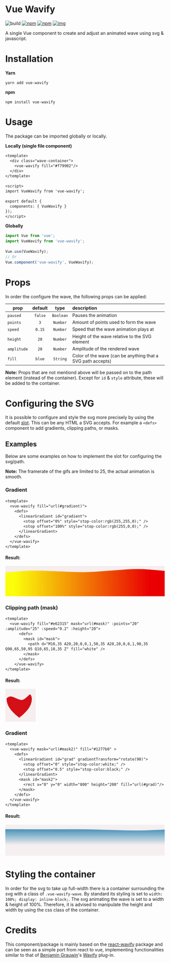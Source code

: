 # Vue Wavify
![build](https://github.com/SvenWesterlaken/vue-wavify/workflows/build/badge.svg?branch=main)
[![npm](https://img.shields.io/npm/v/vue-wavify.svg)](https://www.npmjs.com/package/vue-wavify)
[![npm](https://img.shields.io/npm/dt/vue-wavify.svg)](https://www.npmjs.com/package/vue-wavify)
[![img](https://img.shields.io/npm/l/vue-wavify.svg)](https://github.com/SvenWesterlaken/vue-wavify/blob/main/LICENSE)

A single Vue component to create and adjust an animated wave using svg & javascript.

# Installation
**Yarn**

    yarn add vue-wavify

**npm**

    npm install vue-wavify


# Usage

The package can be imported globally or locally.

**Locally (single file component)**
```vue
<template>
  <div class="wave-container">
    <vue-wavify fill="#f79902"/>
  </div>
</template>

<script>
import VueWavify from 'vue-wavify';

export default {
  components: { VueWavify }
});
</script>
```

**Globally**
```js
import Vue from 'vue';
import VueWavify from 'vue-wavify';

Vue.use(VueWavify);
// Or
Vue.component('vue-wavify', VueWavify);

```

# Props

In order the configure the wave, the following props can be applied:

| prop        | default | type      | description |
| ----------- |:-------:|:---------:|:----------- |
| `paused`    | `false` | `Boolean` | Pauses the animation |
| `points`    | `3`     | `Number`  | Amount of points used to form the wave |
| `speed`     | `0.15`  | `Number`  | Speed that the wave animation plays at |
| `height`    | `20`    | `Number`  | Height of the wave relative to the SVG element |
| `amplitude` | `20`    | `Number`  | Amplitude of the rendered wave |
| `fill`      | `blue`  | `String`  | Color of the wave (can be anything that a SVG path accepts) |

**Note:** Props that are not mentiond above will be passed on to the path element (instead of the container). Except for `id` & `style` attribute, these will be added to the container.

# Configuring the SVG
It is possible to configure and style the svg more precisely by using the default [slot](https://vuejs.org/v2/guide/components-slots.html).
This can be any HTML a SVG accepts. For example a `<defs>` component to add gradients, clipping paths, or masks.

## Examples

Below are some examples on how to implement the slot for configuring the svg/path.

**Note:** The framerate of the gifs are limited to 25, the actual animation is smooth.

### Gradient
```vue
<template>
  <vue-wavify fill="url(#gradient)">
    <defs>
      <linearGradient id="gradient">
        <stop offset="0%" style="stop-color:rgb(255,255,0);" />
        <stop offset="100%" style="stop-color:rgb(255,0,0);" />
      </linearGradient>
    </defs>
  </vue-wavify>
</template>
```
#### Result:
![gradient wave](./.github/images/gradient_wave.gif)


### Clipping path (mask)
```vue
<template>
  <vue-wavify fill="#e62315" mask="url(#mask)" :points="20" :amplitude="25" :speed="0.2" :height="20">
      <defs>
        <mask id="mask">
          <path d="M10,35 A20,20,0,0,1,50,35 A20,20,0,0,1,90,35 Q90,65,50,95 Q10,65,10,35 Z" fill="white" />
        </mask>
      </defs>
    </vue-wavify>
</template>
```
#### Result:
![gradient wave](./.github/images/heart.gif)

### Gradient
```vue
<template>
  <vue-wavify mask="url(#mask2)" fill="#1277b0" >
    <defs>
      <linearGradient id="grad" gradientTransform="rotate(90)">
        <stop offset="0" style="stop-color:white;" />
        <stop offset="0.5" style="stop-color:black;" />
      </linearGradient>
      <mask id="mask2">
        <rect x="0" y="0" width="800" height="200" fill="url(#grad)"/>
      </mask>
    </defs>
  </vue-wavify>
</template>
```
#### Result:
![gradient wave](./.github/images/mask.gif)

# Styling the container
In order for the svg to take up full-width there is a container surrounding the svg with a class of `.vue-wavify-wave`. By standard its styling is set to `width: 100%; display: inline-block;`. The svg animating the wave is set to a width & height of 100%. Therefore, it is advised to manipulate the height and width by using the css class of the container.

# Credits

This component/package is mainly based on the [react-wavify](https://www.npmjs.com/package/react-wavify) package and can be seen as a simple port from react to vue, implementing functionalities similar to that of [Benjamin Grauwin](http://benjamin.grauwin.me/)'s [Wavify](https://github.com/peacepostman/wavify) plug-in.
